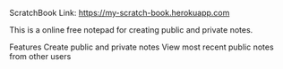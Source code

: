 ScratchBook
Link: https://my-scratch-book.herokuapp.com

This is a online free notepad for creating public and private notes.

Features
Create public and private notes
View most recent public notes from other users

